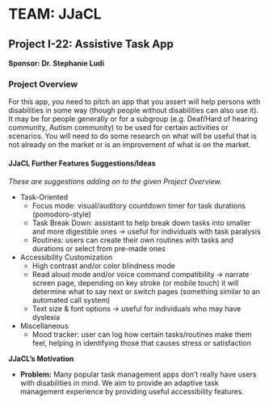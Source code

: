 # **TEAM: JJaCL**
## Project I-22: Assistive Task App
**Sponsor: Dr. Stephanie Ludi**

### **Project Overview**
For this app, you need to pitch an app that you assert will help persons with disabilities in some way (though people without disabilities can also use it). It may be for people generally or for a subgroup (e.g. Deaf/Hard of hearing community, Autism community) to be used for certain activities or scenarios. You will need to do some research on what will be useful that is not already on the market or is an improvement of what is on the market.

#### **JJaCL Further Features Suggestions/Ideas**
_These are suggestions adding on to the given Project Overview._
* Task-Oriented
  * Focus mode: visual/auditory countdown timer for task durations (pomodoro-style)
  * Task Break Down: assistant to help break down tasks into smaller and more digestible ones → useful for individuals with task paralysis 
  * Routines: users can create their own routines with tasks and durations or select from pre-made ones
* Accessibility Customization
  * High contrast and/or color blindness mode
  * Read aloud mode and/or voice command compatibility → narrate screen page, depending on key stroke (or mobile touch) it will determine what to say next or switch pages (something similar to an automated call system)
  * Text size & font options → useful for individuals who may have dyslexia 
* Miscellaneous
  * Mood tracker: user can log how certain tasks/routines make them feel, helping in identifying those that causes stress or satisfaction

**JJaCL’s Motivation**
* **Problem:** Many popular task management apps don’t really have users with disabilities in mind. We aim to provide an adaptive task management experience by providing useful accessibility features.

